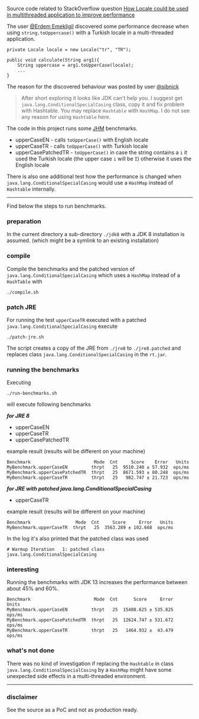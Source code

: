 Source code related to StackOverflow question [How Locale could be used in multithreaded application to improve performance](https://stackoverflow.com/questions/31987777)

The user [@Erdem Emekligil](https://stackoverflow.com/users/3310251/erdem-emekligil) discovered some performance decrease when using `string.toUppercase()` with a Turkish locale in a multi-threaded application.

```
private Locale locale = new Locale("tr", "TR");

public void calculate(String arg1){
    String uppercase = arg1.toUpperCase(locale);
	...
}
```
The reason for the discovered behaviour was posted by user [@sibnick](https://stackoverflow.com/users/159923/sibnick)

> After short exploring it looks like JDK can't help you. I suggest get `java.lang.ConditionalSpecialCasing` class, copy it and fix problem with Hashtable. You may replace `Hashtable` with `HashMap`. I do not see any reason for using `Hashtable` here.

The code in this project runs some [JHM](https://openjdk.java.net/projects/code-tools/jmh) benchmarks.

 - upperCaseEN - calls `toUpperCase()` with English locale
 - upperCaseTR - calls `toUpperCase()` with Turkish locale
 - upperCasePatchedTR - `toUpperCase()` in case the string contains a `i` it used the Turkish locale (the upper case `i` will be `İ`) otherwise it uses the English locale
 
There is also one additional test how the performance is changed when `java.lang.ConditionalSpecialCasing` would use a `HashMap` instead of `Hashtable` internally.

---

Find below the steps to run benchmarks.

### preparation

In the current directory a sub-directory `./jdk8` with a JDK 8 installation is assumed. (which might be a symlink to an existing installation)

### compile

Compile the benchmarks and the patched version of `java.lang.ConditionalSpecialCasing` which uses a `HashMap` instead of a `HashTable` with

```
./compile.sh
```

### patch JRE

For running the test `upperCaseTR` executed with a patched `java.lang.ConditionalSpecialCasing` execute

```
./patch-jre.sh
```

The script creates a copy of the JRE from `./jre8` to `./jre8.patched` and replaces class `java.lang.ConditionalSpecialCasing` in the `rt.jar`.

### running the benchmarks

Executing

```
./run-benchmarks.sh
```

will execute following benchmarks

**_for JRE 8_**

 - upperCaseEN
 - upperCaseTR
 - upperCasePatchedTR

example result (results will be different on your machine)

```
Benchmark                        Mode  Cnt     Score    Error   Units
MyBenchmark.upperCaseEN         thrpt   25  9510.240 ± 57.932  ops/ms
MyBenchmark.upperCasePatchedTR  thrpt   25  8671.593 ± 80.248  ops/ms
MyBenchmark.upperCaseTR         thrpt   25   982.747 ± 21.723  ops/ms
```

**_for JRE with patched java.lang.ConditionalSpecialCasing_**

 - upperCaseTR

example result (results will be different on your machine)

```
Benchmark                 Mode  Cnt     Score     Error   Units
MyBenchmark.upperCaseTR  thrpt   25  3563.289 ± 102.668  ops/ms
```

In the log it's also printed that the patched class was used

```
# Warmup Iteration   1: patched class java.lang.ConditionalSpecialCasing
```

### interesting

Running the benchmarks with JDK 13 increases the performance between about 45% and 60%.

```
Benchmark                        Mode  Cnt      Score     Error   Units
MyBenchmark.upperCaseEN         thrpt   25  15488.625 ± 535.825  ops/ms
MyBenchmark.upperCasePatchedTR  thrpt   25  12624.747 ± 531.672  ops/ms
MyBenchmark.upperCaseTR         thrpt   25   1464.932 ±  43.479  ops/ms
```

### what's not done

There was no kind of investigation if replacing the `Hashtable` in class `java.lang.ConditionalSpecialCasing` by a `HashMap` might have some unexpected side effects in a multi-threaded environment.

---

### disclaimer

See the source as a PoC and not as production ready.
